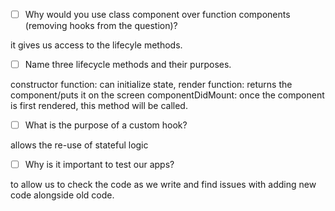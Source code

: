 - [ ] Why would you use class component over function components (removing hooks from the question)?

it gives us access to the lifecyle methods. 

- [ ] Name three lifecycle methods and their purposes.

constructor function: can initialize state, 
render function: returns the component/puts it on the screen 
componentDidMount: once the component is first rendered, this method will be called.
 
- [ ] What is the purpose of a custom hook?

allows the re-use of stateful logic

- [ ] Why is it important to test our apps?

to allow us to check the code as we write and find issues with adding new code alongside old code.
